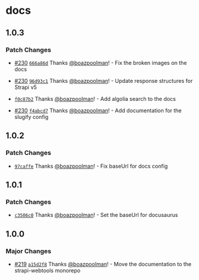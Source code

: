 # docs

## 1.0.3

### Patch Changes

- [#230](https://github.com/pluginpal/strapi-webtools/pull/230) [`666a86d`](https://github.com/pluginpal/strapi-webtools/commit/666a86d57c9ee4a0d77245a64a80458ed0968396) Thanks [@boazpoolman](https://github.com/boazpoolman)! - Fix the broken images on the docs

- [#230](https://github.com/pluginpal/strapi-webtools/pull/230) [`96d93c1`](https://github.com/pluginpal/strapi-webtools/commit/96d93c1ec19e91046f8ab616a6c8c79a75042893) Thanks [@boazpoolman](https://github.com/boazpoolman)! - Update response structures for Strapi v5

- [`f0c87b2`](https://github.com/pluginpal/strapi-webtools/commit/f0c87b242d12e381464b4401d7c80af14269b645) Thanks [@boazpoolman](https://github.com/boazpoolman)! - Add algolia search to the docs

- [#230](https://github.com/pluginpal/strapi-webtools/pull/230) [`f4abcd7`](https://github.com/pluginpal/strapi-webtools/commit/f4abcd7bae56c8088a63bb0700e627d5d5e5334e) Thanks [@boazpoolman](https://github.com/boazpoolman)! - Add documentation for the slugify config

## 1.0.2

### Patch Changes

- [`97caffe`](https://github.com/pluginpal/strapi-webtools/commit/97caffeccbe70a66319ad9e1d84dca9d8ff1e46e) Thanks [@boazpoolman](https://github.com/boazpoolman)! - Fix baseUrl for docs config

## 1.0.1

### Patch Changes

- [`c3506c0`](https://github.com/pluginpal/strapi-webtools/commit/c3506c0d716260fce4731e653e21a1abe22f3a91) Thanks [@boazpoolman](https://github.com/boazpoolman)! - Set the baseUrl for docusaurus

## 1.0.0

### Major Changes

- [#219](https://github.com/pluginpal/strapi-webtools/pull/219) [`a15d2f8`](https://github.com/pluginpal/strapi-webtools/commit/a15d2f84527efb2f0a0cf659d768027232efc126) Thanks [@boazpoolman](https://github.com/boazpoolman)! - Move the documentation to the strapi-webtools monorepo
